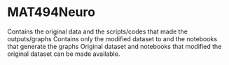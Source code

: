# MAT494Neuro
Contains the original data and the scripts/codes that made the outputs/graphs
Contains only the modified dataset to and the notebooks that generate the graphs
Original dataset and notebooks that modified the original dataset can be made available.
